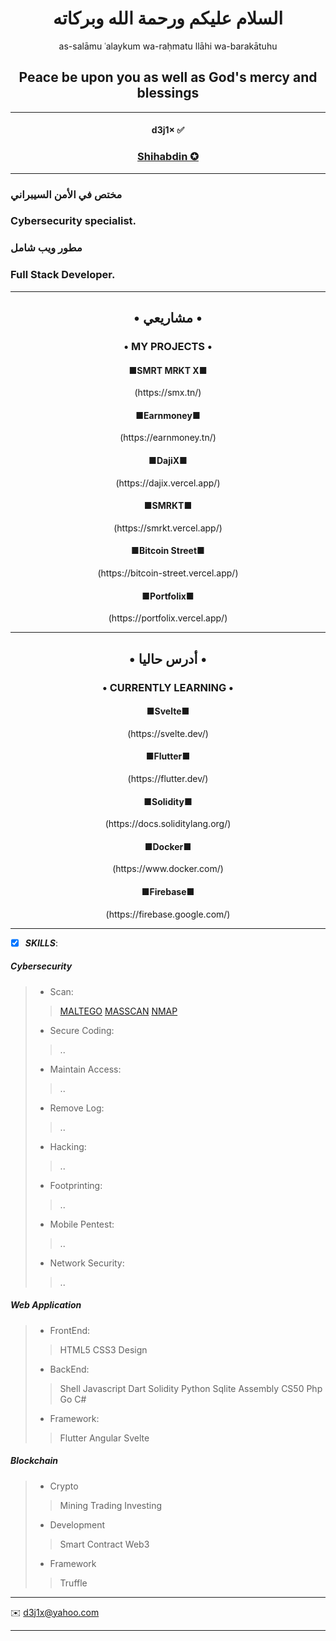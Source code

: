 <h1 align="center">  السلام عليكم ورحمة الله وبركاته </h1>

<p align="center">as-salāmu ʿalaykum wa-raḥmatu llāhi wa-barakātuhu </p>

<h2 align="center">  Peace be upon you as well as God's mercy and blessings </h1>

---

<h4 align="center"> d3j1× ✅</h4>

<h3  align="center"><a href="https://shihabdin.tn" target="_blank">Shihabdin ✪</a></h3>
  


---

### مختص في الأمن السيبراني 


<h3>Cybersecurity specialist.</h3>   

### مطور ويب شامل

<h3>Full Stack Developer. </h3>




-----

<h2 align="center"> • مشاريعي • </h2>

<h3 align="center"> • MY PROJECTS • </h4>

<h4 align="center">■SMRT MRKT X■</h3>
  
<p align="center">(https://smx.tn/)</p>

<h4 align="center">■Earnmoney■</h3>
  
<p align="center">(https://earnmoney.tn/)</p>
  
<h4 align="center">■DajiX■</h3>
  
<p align="center">(https://dajix.vercel.app/)</p>

<h4 align="center">■SMRKT■</h3>

<p align="center">(https://smrkt.vercel.app/)</p>

<h4 align="center">■Bitcoin Street■</h4>
  
<p align="center">(https://bitcoin-street.vercel.app/)</p>

<h4 align="center">■Portfolix■</h4>
  
<p align="center">(https://portfolix.vercel.app/)</p>


-----


<h2 align="center"> • أدرس حاليا • </h2>

<h3 align="center"> • CURRENTLY LEARNING • </h4>
  
<h4 align="center">■Svelte■</h3>
  
<p align="center">(https://svelte.dev/)</p>

<h4 align="center">■Flutter■</h3>

<p align="center">(https://flutter.dev/)</p>

<h4 align="center">■Solidity■</h4>
  
<p align="center">(https://docs.soliditylang.org/)</p>

<h4 align="center">■Docker■</h4>
  
<p align="center">(https://www.docker.com/)</p>

<h4 align="center">■Firebase■</h4>
  
<p align="center">(https://firebase.google.com/)</p>




-----

- [x] ***SKILLS***:

##### Cybersecurity


> - Scan:
>> [MALTEGO](https://www.maltego.com/)
>> [MASSCAN](https://github.com/robertdavidgraham/masscan)
>> [NMAP](https://nmap.org)
> - Secure Coding:
>> ..
> - Maintain Access:
>> ..  
> - Remove Log:
>> ..
> - Hacking:
>> ..
> - Footprinting:
>> .. 
> - Mobile Pentest:
>> ..
> - Network Security:
>> ..


##### Web Application 


> - FrontEnd:
>>HTML5 CSS3 Design
> - BackEnd:
>>Shell Javascript Dart Solidity Python Sqlite Assembly CS50 Php Go C#
> - Framework:
>>Flutter Angular  Svelte


##### Blockchain


> - Crypto
>> Mining Trading Investing
>
> - Development
>> Smart Contract  Web3
>
> - Framework 
>> Truffle


-----



✉️    <d3j1x@yahoo.com> 


-----




<!---
d3j1x/d3j1x is a ✨ special ✨ repository because its `README.md` (this file) appears on your GitHub profile.
You can click the Preview link to take a look at your changes.
--->

